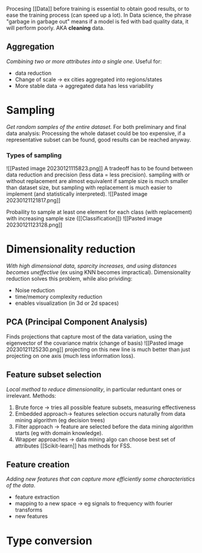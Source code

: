 Procesing [[Data]] before training is essential to obtain good results, or to ease the training process (can speed up a lot).
In Data science, the phrase "garbage in garbage out" means if a model is fed with bad quality data, it will perform poorly.
AKA **cleaning** data.

## Aggregation
_Combining two or more attributes into a single one_. Useful for:
- data reduction
- Change of scale -> ex cities aggregated into regions/states
- More stable data -> aggregated data has less variability

# Sampling
_Get random samples of the entire dataset._
For both preliminary and final data analysis:
Processing the whole dataset could be too expensive, if a representative subset can be found, good results can be reached anyway.

### Types of sampling
![[Pasted image 20230121115823.png]]
A tradeoff has to be found between data reduction and precision (less data = less precision).
sampling with or without replacement are almost equivalent if sample size is much smaller than dataset size, but sampling with replacement is much easier to implement (and statistically interpreted).
![[Pasted image 20230121121817.png]]

Probaility to sample at least one element for each class (with replacement) with increasing sample size ([[Classification]])
![[Pasted image 20230121123128.png]]

# Dimensionality reduction
_With high dimensional data, sparcity increases, and using distances becomes uneffective_ (ex using KNN becomes impractical).
Dimensionality reduction solves this problem, while also prividing:
- Noise reduction
- time/memory complexity reduction
- enables visualization (in 3d or 2d spaces)

## PCA (Principal Component Analysis)
Finds projections that capture most of the data variation, using the eigenvector of the covariance matrix (change of basis)
![[Pasted image 20230121125230.png]]
projecting on this new line is much better than just projecting on one axis (much less information loss).
## Feature subset selection
_Local method to reduce dimensionality_, in particular reduntant ones or irrelevant.
Methods:
1. Brute force -> tries all possible feature subsets, measuring effectiveness
2. Embedded approach-> features selection occurs naturally from data mining algorithm (eg decision trees)
3. Filter approach -> feature are selected before the data mining algorithm starts (eg with domain knowledge).
4. Wrapper approaches -> data mining algo can choose best set of attributes
[[Scikit-learn]] has methods for FSS.
## Feature creation
_Adding new features that can capture more efficiently some characteristics of the data_.
- feature extraction
- mapping to a new space -> eg signals to frequency with fourier transforms
- new features

# Type conversion